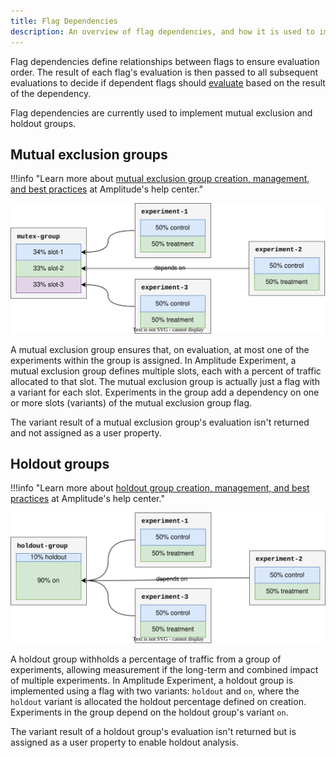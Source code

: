 ```yaml
---
title: Flag Dependencies
description: An overview of flag dependencies, and how it is used to implement mutual exclusion and holdout groups.
---
```


Flag dependencies define relationships between flags to ensure evaluation order. The result of each flag's evaluation is then passed to all subsequent evaluations to decide if dependent flags should [evaluate](./evaluation/implementation.md#flag-dependencies) based on the result of the dependency.

Flag dependencies are currently used to implement mutual exclusion and holdout groups.

## Mutual exclusion groups

!!!info "Learn more about [mutual exclusion group creation, management, and best practices](#TODO-link-to-help-center) at Amplitude's help center."

![Diagram of a mutual exclusion group with three slots and three experiments. One experiment in each slot.](../../assets/images/experiment/mutex-group.drawio.svg)

A mutual exclusion group ensures that, on evaluation, at most one of the experiments within the group is assigned. In Amplitude Experiment, a mutual exclusion group defines multiple slots, each with a percent of traffic allocated to that slot. The mutual exclusion group is actually just a flag with a variant for each slot. Experiments in the group add a dependency on one or more slots (variants) of the mutual exclusion group flag.

The variant result of a mutual exclusion group's evaluation isn't returned and not assigned as a user property.

## Holdout groups

!!!info "Learn more about [holdout group creation, management, and best practices](#TODO-link-to-help-center) at Amplitude's help center."

![Diagram of a holdout exclusion group with 10% of traffic held out and three experiments.](../../assets/images/experiment/holdout-group.drawio.svg)

A holdout group withholds a percentage of traffic from a group of experiments, allowing measurement if the long-term and combined impact of multiple experiments. In Amplitude Experiment, a holdout group is implemented using a flag with two variants: `holdout` and `on`, where the `holdout` variant is allocated the holdout percentage defined on creation. Experiments in the group depend on the holdout group's variant `on`.

The variant result of a holdout group's evaluation isn't returned but is assigned as a user property to enable holdout analysis.
